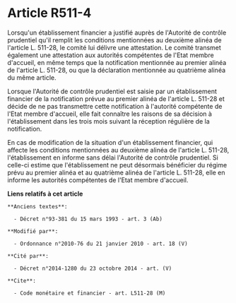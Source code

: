 # Article R511-4

Lorsqu'un établissement financier a justifié auprès de l'Autorité de contrôle prudentiel qu'il remplit les conditions
mentionnées au deuxième alinéa de l'article L. 511-28, le comité lui délivre une attestation. Le comité transmet également
une attestation aux autorités compétentes de l'Etat membre d'accueil, en même temps que la notification mentionnée au premier
alinéa de l'article L. 511-28, ou que la déclaration mentionnée au quatrième alinéa du même article.

Lorsque l'Autorité de contrôle prudentiel est saisie par un établissement financier de la notification prévue au premier
alinéa de l'article L. 511-28 et décide de ne pas transmettre cette notification à l'autorité compétente de l'Etat membre
d'accueil, elle fait connaître les raisons de sa décision à l'établissement dans les trois mois suivant la réception
régulière de la notification.

En cas de modification de la situation d'un établissement financier, qui affecte les conditions mentionnées au deuxième
alinéa de l'article L. 511-28, l'établissement en informe sans délai l'Autorité de contrôle prudentiel. Si celle-ci estime
que l'établissement ne peut désormais bénéficier du régime prévu au premier alinéa et au quatrième alinéa de l'article L.
511-28, elle en informe les autorités compétentes de l'Etat membre d'accueil.

**Liens relatifs à cet article**

	**Anciens textes**:

	  - Décret n°93-381 du 15 mars 1993 - art. 3 (Ab)

	**Modifié par**:

	  - Ordonnance n°2010-76 du 21 janvier 2010 - art. 18 (V)

	**Cité par**:

	  - Décret n°2014-1280 du 23 octobre 2014 - art. (V)

	**Cite**:

	  - Code monétaire et financier - art. L511-28 (M)
